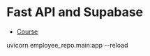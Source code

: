 # Fast API and Supabase

- [Course](https://www.youtube.com/watch?v=PlZcgIMk3aw)

uvicorn employee_repo.main:app --reload
